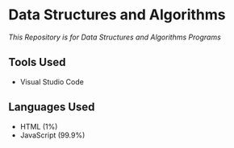 # Data Structures and Algorithms

_This Repository is for Data Structures and Algorithms Programs_

## Tools Used

 - Visual Studio Code

## Languages Used

- HTML (1%)
- JavaScript (99.9%)